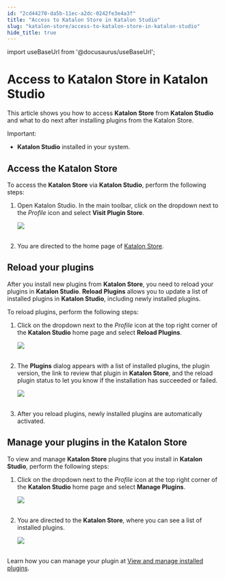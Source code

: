 ```yaml
---
id: "2cd44270-da5b-11ec-a2dc-0242fe3e4a3f"
title: "Access to Katalon Store in Katalon Studio"
slug: "katalon-store/access-to-katalon-store-in-katalon-studio"
hide_title: true
---
```

import useBaseUrl from '@docusaurus/useBaseUrl';


# <a id="id" class="anchor_top_offset"/><a id="ariaid-title1" class="anchor_top_offset"/>Access to Katalon Store in Katalon Studio

<p xmlns="http://www.w3.org/1999/xhtml" className="p">This article shows you how to access <strong className="ph b">Katalon     Store</strong> from <strong className="ph b">Katalon Studio</strong> and what to do   next after installing plugins from the Katalon Store.</p> 
<div xmlns="http://www.w3.org/1999/xhtml" className="note important note_important"><span className="note__title">Important:</span> 
  <ul className="ul"><li className="li">
      <strong className="ph b">Katalon Studio</strong> installed in your system.</li></ul>
</div>

## <a id="id_1" class="anchor_top_offset"/>Access the Katalon Store

<p xmlns="http://www.w3.org/1999/xhtml" className="p">To access the <strong className="ph b">Katalon Store</strong> via <strong className="ph b">Katalon     Studio</strong>, perform the following steps:</p> 
<ol xmlns="http://www.w3.org/1999/xhtml" className="ol"><li className="li">     <p className="p">Open Katalon Studio. In the main toolbar, click on the dropdown       next to the <em className="ph i">Profile</em> icon and select <strong className="ph b">Visit Plugin         Store</strong>.</p>     <p className="p">       <img className="image" src={useBaseUrl("https://github.com/katalon-studio/docs-images/raw/master/katalon-store/docs/user/K.S.E-8.3.0-access_store_in_ks_visit_plugin.png")} /><br /><br />     </p>   </li><li className="li">     <p className="p">You are directed to the home page of <a className="xref j-external-link" href="https://store.katalon.com/" target="_blank">Katalon Store</a>.</p>   </li></ol> 
    

## <a id="id_2" class="anchor_top_offset"/>Reload your plugins

    
      
<p xmlns="http://www.w3.org/1999/xhtml" className="p">After you install new plugins from <strong className="ph b">Katalon     Store</strong>, you need to reload your plugins in <strong className="ph b">Katalon     Studio</strong>. <strong className="ph b">Reload Plugins</strong> allows you to   update a list of installed plugins in <strong className="ph b">Katalon     Studio</strong>, including newly installed plugins.</p> 
      
<p xmlns="http://www.w3.org/1999/xhtml" className="p">To reload plugins, perform the following steps:</p> 
      
<ol xmlns="http://www.w3.org/1999/xhtml" className="ol">   <li className="li">     <p className="p">Click on the dropdown next to the <em className="ph i">Profile</em> icon at the       top right corner of the <strong className="ph b">Katalon Studio</strong> home page       and select <strong className="ph b">Reload Plugins</strong>.</p>     <p className="p">       <img className="image" src={useBaseUrl("https://github.com/katalon-studio/docs-images/raw/master/katalon-store/docs/user/K.S.E-8.3.0-access_store_in_ks_reload_plugin.png")} /><br /><br />     </p>   </li>   <li className="li">     <p className="p">The <strong className="ph b">Plugins</strong> dialog appears with a list of       installed plugins, the plugin version, the link to review that       plugin in <strong className="ph b">Katalon Store</strong>, and the reload plugin       status to let you know if the installation has succeeded or       failed.</p>     <p className="p">       <img className="image" src={useBaseUrl("https://github.com/katalon-studio/docs-images/raw/master/katalon-store/docs/user/access-store-in-KS/reload-plugin-result.png")} /><br /><br />     </p>   </li>   <li className="li">     <p className="p">After you reload plugins, newly installed plugins are       automatically activated.</p>   </li> </ol> 
    
  
    

## <a id="id_3" class="anchor_top_offset"/>Manage your plugins in the Katalon Store

    
      
<p xmlns="http://www.w3.org/1999/xhtml" className="p">To view and manage <strong className="ph b">Katalon Store</strong> plugins that   you install in <strong className="ph b">Katalon Studio</strong>, perform the   following steps:</p> 
      
<ol xmlns="http://www.w3.org/1999/xhtml" className="ol">   <li className="li">     <p className="p">Click on the dropdown next to the <em className="ph i">Profile</em> icon at the       top right corner of the <strong className="ph b">Katalon Studio</strong> home page       and select <strong className="ph b">Manage Plugins</strong>.</p>     <p className="p">       <img className="image" src={useBaseUrl("https://github.com/katalon-studio/docs-images/raw/master/katalon-store/docs/user/K.S.E-8.3.0-access_store_in_ks_manage_plugin.png")} /><br /><br />     </p>   </li>   <li className="li">     <p className="p">You are directed to the <strong className="ph b">Katalon Store</strong>, where       you can see a list of installed plugins.</p>     <p className="p">       <img className="image" src={useBaseUrl("https://github.com/katalon-studio/docs-images/raw/master/katalon-store/docs/user/K.S.E-8.3.0-access_store_in_ks_installed_plugin.png")} /><br /><br />     </p>   </li> </ol> 
      
<p xmlns="http://www.w3.org/1999/xhtml" className="p">Learn how you can manage your plugin at <a className="xref j-external-link" href="https://docs.katalon.com/katalon-store/docs/user/getting-started.html#view-and-manage-installed-plugins" target="_blank">View     and manage installed plugins</a>.</p> 
    
  
